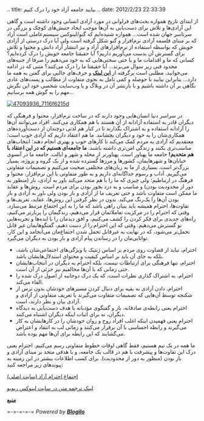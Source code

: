 .. title: بیایید جامعه آزاد خود را درک کنیم .. date: 2012/2/23 22:33:39

از ابتدای تاریخ همواره بحث‌های فراوانی در مورد آزادی انسانی وجود داشته
است و گاهی این آزادی‌ها و تلاش برای دست‌یابی به آن‌ها موجب ایجاد
جنبش‌های کوچک و بزرگی در سرتاسر جهان شده است... همواره شنیده‌ایم که
گنو/لینوکس سیستم‌عاملی است آزاد که بر مبنای فلسفه آزادی نرم‌افزار و گنو
شکل گرفته است ولی آیا درک درستی از آزادی خویش که بواسطه استفاده از
نرم‌افزارهای آزاد و نیز انتشار آزاد دانش و محتوا و تلاش برای گسترش آن
بدست می‌آوریم داریم؟ آیا حقیقتا جامعه خویش را درک کرده‌ایم؟ کسانی که ما
و اقدامات ما و یا حتی سختی‌هایی که به خود می‌دهیم را صرفا از جنبه‌های
محدود فنی زیر سوال می‌برند... آیا حقیقتا ما را درک می‌کنند؟ متنی که در
ادامه می‌خوانید، مطلبی است برگرفته از [**این
لینک**](http://openrespect.org/ "openrespect") و حرف‌های جالبی برای گفتن
به همه ما دارد... بنابراین بیایید با حوصله و کمی تامل به نحوی متفاوت از
مطالب و پست‌های عادی نگاهی بر آن داشته باشیم و با بازنشر آن در وبلاگ و
یا وب‌سایت شخصی خود این نگرش مهم را به گوش همه برسانیم...

[![](http://linuxreview.ir/wp-content/uploads/47093936_7116f6215d.jpg "47093936_7116f6215d")](http://linuxreview.ir/wp-content/uploads/47093936_7116f6215d.jpg)

در سراسر دنیا انسان‌هایی وجود دارند که در ساخت نرم‌افزار، محتوا و فرهنگی
که دیگران قادر به استفاده آزادانه از آن هستند با هم همکاری می‌کنند.
افراد می‌توانند آن‌ها را آزادانه استفاده و به اشتراک بگذارند تا در کنار
هم لذتی دوچندان از دست‌آورده‌های همکاری‌شان را به خود و دیگران بچشانند.
ما هم اعتقاد داریم که آزادی خوب است؛ معتقدیم که آزادی به مردم کمک می‌کند
تا کارهای خوب و بهتری انجام دهند؛ انتخاب‌های مناسب‌تری بکنند و زندگی
امن‌تری داشته باشند. **ما جامعه‌ای هستیم که در این اعتقاد با هم
متحدیم!** جامعه ما پهناور است. پهناورتر از محله و شهر و ایالت. جامعه ما
در آنسوی خیابان‌ها و شهرهایمان‌، کشورها و مرزها گسترده شده و از یک گروه
و پروژه، بسیار بزرگ‌تر است. بسیاری از ما به زبان‌های مختلفی صحبت می‌کنیم
و تصمیمات متفاوتی می‌گیریم. آداب و رسوم جداگانه‌ای داریم و به طور
متفاوتی با این نرم‌افزار‌، محتوا و فرهنگ در ارتباطیم؛ ولی چیزی که ما را
با هم متحد می‌کند باور به آزادی، باز (منظور به دور از محدودیت بودن) و
مناسب و به درد بخور بودن برای مردم است. روش‌ها و عقاید ما ممکن است
متفاوت باشد و حتی تعریف ما از آزادی و باز بودن ولی باور به آزادی و باز
بودن آن‌ها را یک‌رنگ می‌کند. بدون در نظر گرفتن این روش‌ها‌، عقاید‌،
تعریف‌ها و تفاوت‌ها، احترام همیشه باید بنیان راهی باشد که ما را به این
اجتماع مرتبط می‌سازد‌. وقتی که احترام را در مرکزیت تعاملاتمان قرار
می‌دهیم‌، زندگیمان را پربار‌تر می‌کنیم، راه‌های جدیدی برای فکر کردن را
کشف می‌کنیم‌، و افق دیدمان را با ایده‌ها و تجربه‌هایی نو گسترش می‌دهیم‌.
وقتی که این احترام را از دست دهیم‌، گفتگو‌هایمان غیر قابل تحمل‌تر
می‌شود‌، که در نهایت به غیر‌قابل تحمل شدن اجتماع‌مان می‌انجامد و این
کار، توانایی‌مان را در رساندن پیام آزادی و باز بودن به دیگران می‌گیرد‌.

-   احترام، نباید از قضاوت روی مردم بر اساس ژنتیک یا ویژگی‌های
    اجتماعی‌شان باشد‌، بلکه به جای آن باید بر اساس کیفیت و محتوای
    استدلال‌هایشان باشد‌.
-   احترام، تنها فرهنگی برای ارتباطات نیست‌، بلکه احترام به دیگران در
    انتخاب‌هایشان حتی زمانی که با آن‌ها مخالفیم نیز جزئی از آن است‌.
-   احترام، به اشتراک گذاری نظرات است، که یک درک دوجانبه از اصول درک شده
    را القاء می‌کند.
-   احترام، دادن آزادی به بقیه برای دنبال کردن مسیر‌های خودشان بدون ترس
    از شکنجه توسط آن‌هایی که تصمیمات متفاوت می‌گیرند یا تعریف متفاوتی از
    آزادی و آزادی بیان و نظر دارند، است.
-   احترام یعنی رابطه‌ی صادقانه‌، باز و گفتگوی مؤدبانه با هدف دست‌یابی
    به دیدگاه دیگران‌، نه برای اثبات اینکه دیگران اشتباه می‌کنند‌.
-   احترام یعنی فهمیدن اینکه اغلب افراد روح و روان خودشان را در
    کارهایشان به کار می‌گیرند و رابطه احساسی با آن برقرار می‌کنند و
    زمانی لب به انتقاد و اعتراض می‌گشایند که این رابطه برای آن‌ها مهم
    بوده باشد.

ما همه در یک تیم هستیم‌، فقط گاهی اوقات خطوط متفاوتی رسم می‌کنیم‌.
احترام یعنی درک این تفاوت‌ها و پیشرفت با هم در قالب یک جامعه‌‌، و با
هدفی متحد بر مبنای آزادی و باز بودن‌ (منظور به دور از محدودیت). برای کسب
اطلاعات بیشتر در این زمینه به پیوند‌های زیر مراجعه کنید‌:

[اجتماع احترام آزاد (سایت اصلی‌)](http://openrespect.org/)

[لینک ترجمه متن در سایت لینوکس
ریویو](http://linuxreview.ir/1390/12/underestand-our-free-community/ "لینک مطلب در سایت لینوکس ریویو")

[**منبع**](http://linuxreview.ir/1390/12/underestand-our-free-community/ "لینک مطلب در لینوکس ریویو")

=-=-=-=-= *Powered by **[Blogilo](http://blogilo.gnufolks.org/)***
